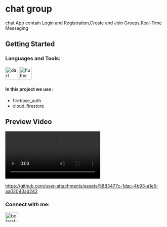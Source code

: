 # chat group

chat App contain Login and Registration,Create and Join Groups,Real-Time Messaging

## Getting Started
<h3 align="left">Languages and Tools:</h3>


  <a href="https://dart.dev" target="_blank" rel="noreferrer"> <img src="https://www.vectorlogo.zone/logos/dartlang/dartlang-icon.svg" alt="dart" width="40" height="40"/> </a>  <a href="https://flutter.dev" target="_blank" rel="noreferrer"> <img src="https://www.vectorlogo.zone/logos/flutterio/flutterio-icon.svg" alt="flutter" width="40" height="40"/> </a> 
 #### In this project we use :
*   firebase_auth
*   cloud_firestore


## Preview Video
 <video src="images/preview.mp4" controls="controls" style="max-width: 730px;">
</video>


https://github.com/user-attachments/assets/5883477c-1dac-4b93-a1e5-aa02043ad242





<h3 align="left">Connect with me:</h3>
<p align="left">
<a href="https://www.linkedin.com/in/bola-rafaat-b61a97264/" target="blank"><img align="center" src="https://raw.githubusercontent.com/rahuldkjain/github-profile-readme-generator/master/src/images/icons/Social/linked-in-alt.svg" alt="bolarafat" height="30" width="40" /></a>

</p>
